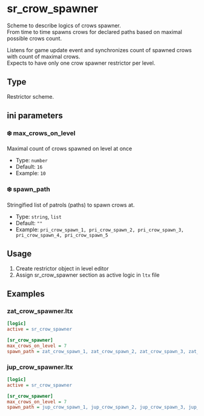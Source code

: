 # sr_crow_spawner

Scheme to describe logics of crows spawner. <br/>
From time to time spawns crows for declared paths based on maximal possible crows count.

Listens for game update event and synchronizes count of spawned crows with count of maximal crows. <br/>
Expects to have only one crow spawner restrictor per level.

## Type

Restrictor scheme.

## ini parameters

### ❄️ max_crows_on_level

Maximal count of crows spawned on level at once

- Type: `number`
- Default: `16`
- Example: `10`

### ❄️ spawn_path

Stringified list of patrols (paths) to spawn crows at.

- Type: `string`, `list`
- Default: `""`
- Example: `pri_crow_spawn_1, pri_crow_spawn_2, pri_crow_spawn_3, pri_crow_spawn_4, pri_crow_spawn_5`

## Usage

1. Create restrictor object in level editor
2. Assign sr_crow_spawner section as active logic in `ltx` file

## Examples

### zat_crow_spawner.ltx

```ini
[logic]
active = sr_crow_spawner

[sr_crow_spawner]
max_crows_on_level = 7
spawn_path = zat_crow_spawn_1, zat_crow_spawn_2, zat_crow_spawn_3, zat_crow_spawn_4, zat_crow_spawn_5
```

### jup_crow_spawner.ltx

```ini
[logic]
active = sr_crow_spawner

[sr_crow_spawner]
max_crows_on_level = 7
spawn_path = jup_crow_spawn_1, jup_crow_spawn_2, jup_crow_spawn_3, jup_crow_spawn_4, jup_crow_spawn_5
```
